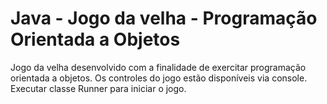 # Java - Jogo da velha - Programação Orientada a Objetos

Jogo da velha desenvolvido com a finalidade de exercitar programação orientada a objetos.
Os controles do jogo estão disponíveis via console.
Executar classe Runner para iniciar o jogo.
